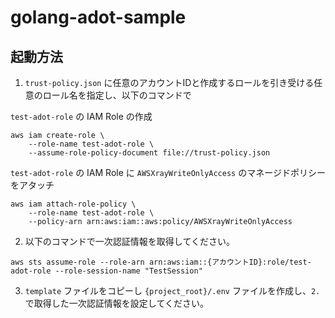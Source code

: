 # golang-adot-sample

## 起動方法

1. `trust-policy.json` に任意のアカウントIDと作成するロールを引き受ける任意のロール名を指定し、以下のコマンドで

`test-adot-role` の IAM Role の作成

```
aws iam create-role \
    --role-name test-adot-role \
    --assume-role-policy-document file://trust-policy.json
```

`test-adot-role` の IAM Role に `AWSXrayWriteOnlyAccess` のマネージドポリシーをアタッチ

```
aws iam attach-role-policy \
    --role-name test-adot-role \
    --policy-arn arn:aws:iam::aws:policy/AWSXrayWriteOnlyAccess
```

2. 以下のコマンドで一次認証情報を取得してください。

```
aws sts assume-role --role-arn arn:aws:iam::{アカウントID}:role/test-adot-role --role-session-name "TestSession"
```

3. `template` ファイルをコピーし `{project_root}/.env` ファイルを作成し、`2.` で取得した一次認証情報を設定してください。